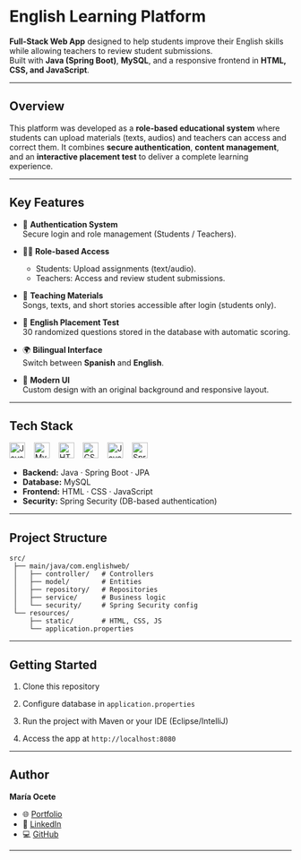 # English Learning Platform

**Full-Stack Web App** designed to help students improve their
English skills while allowing teachers to review student
submissions.  
Built with **Java (Spring Boot)**, **MySQL**, and a responsive frontend
in **HTML, CSS, and JavaScript**.

------------------------------------------------------------------------

## Overview

This platform was developed as a **role-based educational system** where
students can upload materials (texts, audios) and teachers can access
and correct them.
It combines **secure authentication**, **content management**, and an
**interactive placement test** to deliver a complete learning
experience.

------------------------------------------------------------------------

## Key Features
-   🔐 **Authentication System**\
    Secure login and role management (Students / Teachers).

-   👩‍🏫 **Role-based Access**

    -   Students: Upload assignments (text/audio).
    -   Teachers: Access and review student submissions.

-   📖 **Teaching Materials**\
    Songs, texts, and short stories accessible after login (students only).

-   📝 **English Placement Test**\
    30 randomized questions stored in the database with automatic
    scoring.

-   🌍 **Bilingual Interface**\
    Switch between **Spanish** and **English**.

-   🎨 **Modern UI**\
    Custom design with an original background and responsive layout.

------------------------------------------------------------------------

## Tech Stack

<p align="left">
  <img src="https://cdn.jsdelivr.net/gh/devicons/devicon@latest/icons/java/java-original.svg" alt="Java" title="Java" height="28" />
  &nbsp;&nbsp;
  <img src="https://cdn.jsdelivr.net/gh/devicons/devicon@latest/icons/mysql/mysql-original.svg" alt="MySQL" title="MySQL" height="28" />
  &nbsp;&nbsp;
  <img src="https://cdn.jsdelivr.net/gh/devicons/devicon@latest/icons/html5/html5-original-wordmark.svg" alt="HTML5" title="HTML5" height="28" />
  &nbsp;&nbsp;
  <img src="https://cdn.jsdelivr.net/gh/devicons/devicon@latest/icons/css3/css3-original-wordmark.svg" alt="CSS3" title="CSS3" height="28" />
  &nbsp;&nbsp;
  <img src="https://cdn.jsdelivr.net/gh/devicons/devicon@latest/icons/javascript/javascript-original.svg" alt="JavaScript" title="JavaScript" height="28" />
  &nbsp;&nbsp;
  <img src="https://cdn.jsdelivr.net/gh/devicons/devicon@latest/icons/spring/spring-original.svg" alt="Spring" title="Spring" height="28" />
</p>

-   **Backend:** Java · Spring Boot · JPA
-   **Database:** MySQL
-   **Frontend:** HTML · CSS · JavaScript
-   **Security:** Spring Security (DB-based authentication)

------------------------------------------------------------------------

## Project Structure

    src/
     ├── main/java/com.englishweb/
     │   ├── controller/   # Controllers
     │   ├── model/        # Entities
     │   ├── repository/   # Repositories
     │   ├── service/      # Business logic
     │   └── security/     # Spring Security config
     └── resources/
         ├── static/       # HTML, CSS, JS
         └── application.properties

------------------------------------------------------------------------

## Getting Started

1.  Clone this repository

2.  Configure database in `application.properties`

3.  Run the project with Maven or your IDE (Eclipse/IntelliJ)

4.  Access the app at `http://localhost:8080`


------------------------------------------------------------------------

## Author

**María Ocete**
- 🌐 [Portfolio](https://mariaocete.com)
- 💼 [LinkedIn](https://www.linkedin.com/in/maria-ocete-martin/)
- 💻 [GitHub](https://github.com/MariaOcete)

------------------------------------------------------------------------
